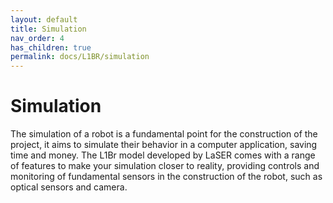 ```yaml
---
layout: default
title: Simulation
nav_order: 4
has_children: true
permalink: docs/L1BR/simulation
---
```


# Simulation

The simulation of a robot is a fundamental point for the construction of the project, it aims to simulate their behavior in a computer application, saving time and money. The L1Br model developed by LaSER comes with a range of features to make your simulation closer to reality, providing controls and monitoring of fundamental sensors in the construction of the robot, such as optical sensors and camera.